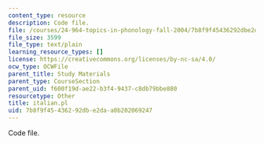 ```yaml
---
content_type: resource
description: Code file.
file: /courses/24-964-topics-in-phonology-fall-2004/7b8f9f45436292dbe2daa0b202069247_italian.pl
file_size: 3599
file_type: text/plain
learning_resource_types: []
license: https://creativecommons.org/licenses/by-nc-sa/4.0/
ocw_type: OCWFile
parent_title: Study Materials
parent_type: CourseSection
parent_uid: f600f19d-ae22-b3f4-9437-c8db79bbe880
resourcetype: Other
title: italian.pl
uid: 7b8f9f45-4362-92db-e2da-a0b202069247
---
```

Code file.